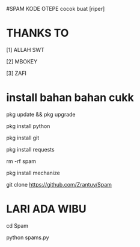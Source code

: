 #SPAM KODE OTEPE cocok buat [riper]

THANKS  TO
==========

[1] ALLAH SWT

[2] MBOKEY

[3] ZAFI

install bahan bahan cukk
========================
pkg update && pkg upgrade

pkg install python

pkg install git

pkg install requests 

rm -rf spam

pkg install mechanize

git clone https://github.com/Zrantuy/Spam

LARI ADA WIBU
=============
cd Spam

python spams.py 
